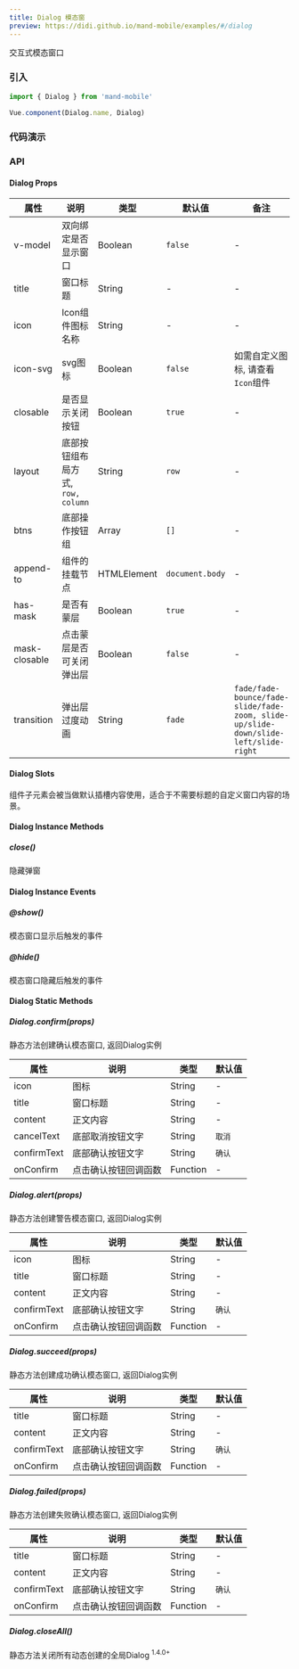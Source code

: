 ```yaml
---
title: Dialog 模态窗
preview: https://didi.github.io/mand-mobile/examples/#/dialog
---
```


交互式模态窗口

### 引入

```javascript
import { Dialog } from 'mand-mobile'

Vue.component(Dialog.name, Dialog)
```

### 代码演示
<!-- DEMO -->

### API

#### Dialog Props
|属性 | 说明 | 类型 | 默认值|备注|
|----|-----|------|------|------|
| v-model | 双向绑定是否显示窗口 | Boolean | `false`|-|
| title | 窗口标题 | String | -|-|
| icon | Icon组件图标名称 | String | -|-|
| icon-svg | svg图标 | Boolean |`false`|如需自定义图标, 请查看`Icon`组件|
| closable | 是否显示关闭按钮 | Boolean | `true`|-|
| layout | 底部按钮组布局方式, `row, column` | String | `row` | - |
| btns | 底部操作按钮组 | Array | `[]`|-|
| append-to | 组件的挂载节点 | HTMLElement | `document.body`|-|
| has-mask | 是否有蒙层 | Boolean | `true`|-|
| mask-closable | 点击蒙层是否可关闭弹出层 | Boolean | `false`|-|
| transition | 弹出层过度动画 | String | `fade`|`fade/fade-bounce/fade-slide/fade-zoom, slide-up/slide-down/slide-left/slide-right`|

#### Dialog Slots
组件子元素会被当做默认插槽内容使用，适合于不需要标题的自定义窗口内容的场景。

#### Dialog Instance Methods

##### close()
隐藏弹窗

#### Dialog Instance Events

##### @show()
模态窗口显示后触发的事件

##### @hide()
模态窗口隐藏后触发的事件

#### Dialog Static Methods

##### Dialog.confirm(props)
静态方法创建确认模态窗口, 返回Dialog实例

|属性 | 说明 | 类型 | 默认值|
|-----|-----|-----|-----|
| icon | 图标 | String | -|
| title | 窗口标题 | String | -|
| content | 正文内容 | String | -|
| cancelText | 底部取消按钮文字 | String | `取消`|
| confirmText | 底部确认按钮文字 | String | `确认`|
| onConfirm | 点击确认按钮回调函数 | Function | -|

##### Dialog.alert(props)
静态方法创建警告模态窗口, 返回Dialog实例

|属性 | 说明 | 类型 | 默认值|
|-----|-----|-----|-----|
| icon | 图标 | String | -|
| title | 窗口标题 | String | -|
| content | 正文内容 | String | -|
| confirmText | 底部确认按钮文字 | String | `确认`|
| onConfirm | 点击确认按钮回调函数 | Function | -|

##### Dialog.succeed(props)
静态方法创建成功确认模态窗口, 返回Dialog实例

|属性 | 说明 | 类型 | 默认值|
|-----|-----|-----|-----|
| title | 窗口标题 | String | -|
| content | 正文内容 | String | -|
| confirmText | 底部确认按钮文字 | String | `确认`|
| onConfirm | 点击确认按钮回调函数 | Function | -|

##### Dialog.failed(props)
静态方法创建失败确认模态窗口, 返回Dialog实例

|属性 | 说明 | 类型 | 默认值|
|-----|-----|-----|-----|
| title | 窗口标题 | String | -|
| content | 正文内容 | String | -|
| confirmText | 底部确认按钮文字 | String | `确认`|
| onConfirm | 点击确认按钮回调函数 | Function | -|

##### Dialog.closeAll()
静态方法关闭所有动态创建的全局Dialog <sup class="version-after">1.4.0+</sup>
